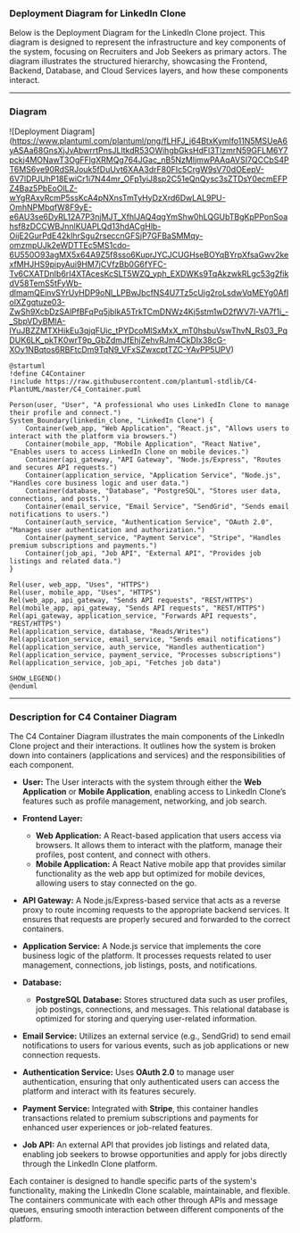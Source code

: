 ### **Deployment Diagram for LinkedIn Clone**

Below is the Deployment Diagram for the LinkedIn Clone project. This diagram is designed to represent the infrastructure and key components of the system, focusing on Recruiters and Job Seekers as primary actors. The diagram illustrates the structured hierarchy, showcasing the Frontend, Backend, Database, and Cloud Services layers, and how these components interact.

---

### **Diagram**

![Deployment Diagram]
(https://www.plantuml.com/plantuml/png/fLHFJ_j64BtxKymlfo11N5MSUeA6yASAa68GnsXjJvAbwrrtPnsJLltkdR53OWihgbGksHdFl3TlzmrN59GFLM6Y7pckj4MONawT3OgFFlgXRMQg764JGac_nB5NzMIjmwPAAqAVSI7QCCbS4PT6MS6ve90RdSRJouk5fDuUvt6XAA3drF80FIc5CrgW9sV70dOEepV-6V7lDPJUhP18EwiCr1i7N44mr_OFp1yiJ8sp2C51eQnQysc3sZTDsY0ecmEFPZ4Baz5PbEoOlLZ-wYgRAxyRcmP5ssKcA4pNXnsTmTyHyDzXrd6DwLAL9PU-OmhNPMbqfW8F9yE-e6AU3se6DyRL12A7P3njMJT_XfhlJAQ4qgYmShw0hLQGUbTBgKpPPonSoahsf8zDCCWBJnnlKUAPLQd13hdACgHlb-OijE2GurPdE42kIhrSgu2rseccnGFSjP7GFBaSMMqy-omzmpUJk2eWDTTEc5MS1cdo-6U550O93agMX5x64A9Z5f8sso6KuprJYCJCUGHseBOYqBYrpXfsaGwv2kexfMHJHS9pipyAui9HM7jCVfzBb0G6fYFC-Tv6CXATDnIb6rI4XTAcesKcSLT5WZQ_yph_EXDWKs9TqAkzwkRLgc53g2fikdV58TemS5tFyWb-dlmamQEinvSYrUyHDP9oNl_LPBwJbcfNS4U7Tz5cUig2roLsdwVqMEYg0AfIolXZgqtuze03-ZwSh9XcbDzSAlPfBFqPq5jblkA5TrkTCmDNWz4Kj5stm1wD2fWV7l-VA7f1i_-_SbpVDyBMIA-lYuJBZZMTXHikEu3qjqFUic_tPYDcoMlSxMxX_mT0hsbuVswThvN_Rs03_PqDUK6LK_pkTK0wrT9p_GbZdmJfEhjZehvRJm4CkDIx38cG-XOy1NBqtos6RBFtcDm9TqN9_VFxSZwxcptTZC-YAvPP5UPV)
```plantuml
@startuml
!define C4Container
!include https://raw.githubusercontent.com/plantuml-stdlib/C4-PlantUML/master/C4_Container.puml

Person(user, "User", "A professional who uses LinkedIn Clone to manage their profile and connect.")
System_Boundary(linkedin_clone, "LinkedIn Clone") {
    Container(web_app, "Web Application", "React.js", "Allows users to interact with the platform via browsers.")
    Container(mobile_app, "Mobile Application", "React Native", "Enables users to access LinkedIn Clone on mobile devices.")
    Container(api_gateway, "API Gateway", "Node.js/Express", "Routes and secures API requests.")
    Container(application_service, "Application Service", "Node.js", "Handles core business logic and user data.")
    Container(database, "Database", "PostgreSQL", "Stores user data, connections, and posts.")
    Container(email_service, "Email Service", "SendGrid", "Sends email notifications to users.")
    Container(auth_service, "Authentication Service", "OAuth 2.0", "Manages user authentication and authorization.")
    Container(payment_service, "Payment Service", "Stripe", "Handles premium subscriptions and payments.")
    Container(job_api, "Job API", "External API", "Provides job listings and related data.")
}

Rel(user, web_app, "Uses", "HTTPS")
Rel(user, mobile_app, "Uses", "HTTPS")
Rel(web_app, api_gateway, "Sends API requests", "REST/HTTPS")
Rel(mobile_app, api_gateway, "Sends API requests", "REST/HTTPS")
Rel(api_gateway, application_service, "Forwards API requests", "REST/HTTPS")
Rel(application_service, database, "Reads/Writes")
Rel(application_service, email_service, "Sends email notifications")
Rel(application_service, auth_service, "Handles authentication")
Rel(application_service, payment_service, "Processes subscriptions")
Rel(application_service, job_api, "Fetches job data")

SHOW_LEGEND()
@enduml
```

---


### **Description for C4 Container Diagram**

The C4 Container Diagram illustrates the main components of the LinkedIn Clone project and their interactions. It outlines how the system is broken down into containers (applications and services) and the responsibilities of each component.

- **User:**
  The User interacts with the system through either the **Web Application** or **Mobile Application**, enabling access to LinkedIn Clone’s features such as profile management, networking, and job search.

- **Frontend Layer:**
  - **Web Application:**
    A React-based application that users access via browsers. It allows them to interact with the platform, manage their profiles, post content, and connect with others.
  - **Mobile Application:**
    A React Native mobile app that provides similar functionality as the web app but optimized for mobile devices, allowing users to stay connected on the go.

- **API Gateway:**
  A Node.js/Express-based service that acts as a reverse proxy to route incoming requests to the appropriate backend services. It ensures that requests are properly secured and forwarded to the correct containers.

- **Application Service:**
  A Node.js service that implements the core business logic of the platform. It processes requests related to user management, connections, job listings, posts, and notifications.

- **Database:**
  - **PostgreSQL Database:**
    Stores structured data such as user profiles, job postings, connections, and messages. This relational database is optimized for storing and querying user-related information.

- **Email Service:**
  Utilizes an external service (e.g., SendGrid) to send email notifications to users for various events, such as job applications or new connection requests.

- **Authentication Service:**
  Uses **OAuth 2.0** to manage user authentication, ensuring that only authenticated users can access the platform and interact with its features securely.

- **Payment Service:**
  Integrated with **Stripe**, this container handles transactions related to premium subscriptions and payments for enhanced user experiences or job-related features.

- **Job API:**
  An external API that provides job listings and related data, enabling job seekers to browse opportunities and apply for jobs directly through the LinkedIn Clone platform.

Each container is designed to handle specific parts of the system's functionality, making the LinkedIn Clone scalable, maintainable, and flexible. The containers communicate with each other through APIs and message queues, ensuring smooth interaction between different components of the platform.
